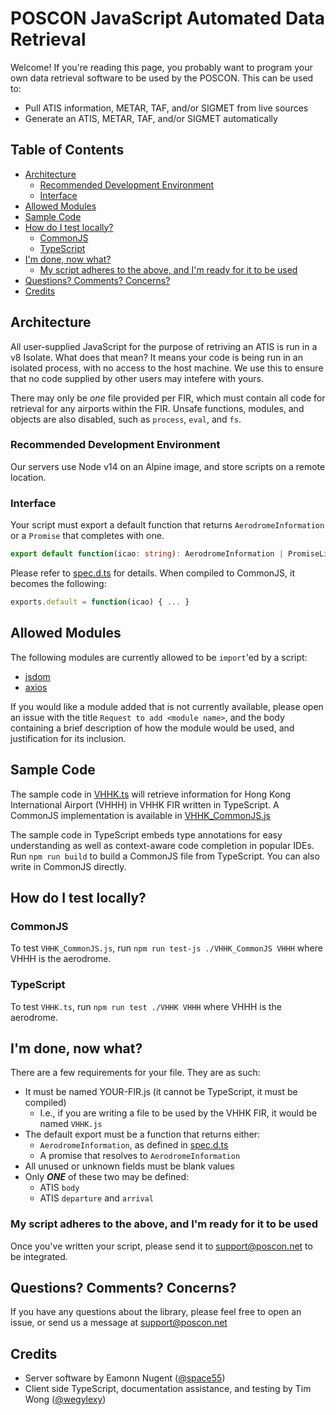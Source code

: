# POSCON JavaScript Automated Data Retrieval

Welcome! If you're reading this page, you probably want to program your own data retrieval software to be used by the POSCON. This can be used to:

- Pull ATIS information, METAR, TAF, and/or SIGMET from live sources
- Generate an ATIS, METAR, TAF, and/or SIGMET automatically

## Table of Contents

<!-- toc -->

- [Architecture](#architecture)
  * [Recommended Development Environment](#recommended-development-environment)
  * [Interface](#interface)
- [Allowed Modules](#allowed-modules)
- [Sample Code](#sample-code)
- [How do I test locally?](#how-do-i-test-locally)
  * [CommonJS](#commonjs)
  * [TypeScript](#typescript)
- [I'm done, now what?](#im-done-now-what)
  * [My script adheres to the above, and I'm ready for it to be used](#my-script-adheres-to-the-above-and-im-ready-for-it-to-be-used)
- [Questions? Comments? Concerns?](#questions-comments-concerns)
- [Credits](#credits)

<!-- tocstop -->

## Architecture

All user-supplied JavaScript for the purpose of retriving an ATIS is run in a v8 Isolate. What does that mean? It means your code is being run in an isolated process, with no access to the host machine. We use this to ensure that no code supplied by other users may intefere with yours.

There may only be _one_ file provided per FIR, which must contain all code for retrieval for any airports within the FIR. Unsafe functions, modules, and objects are also disabled, such as `process`, `eval`, and `fs`.

### Recommended Development Environment

Our servers use Node v14 on an Alpine image, and store scripts on a remote location.

### Interface

Your script must export a default function that returns `AerodromeInformation` or a `Promise` that completes with one.

```typescript
export default function(icao: string): AerodromeInformation | PromiseLike<AerodromeInformation> { ... }
```

Please refer to [spec.d.ts](spec.d.ts) for details. When compiled to CommonJS, it becomes the following:

```javascript
exports.default = function(icao) { ... }
```

## Allowed Modules

The following modules are currently allowed to be `import`'ed by a script:

- [jsdom](https://www.npmjs.com/package/jsdom)
- [axios](https://www.npmjs.com/package/axios)

If you would like a module added that is not currently available, please open an issue with the title `Request to add <module name>`, and the body containing a brief description of how the module would be used, and justification for its inclusion.

## Sample Code

The sample code in [VHHK.ts](VHHK.ts) will retrieve information for Hong Kong International Airport (VHHH) in VHHK FIR written in TypeScript. A CommonJS implementation is available in [VHHK_CommonJS.js](VHHK_CommonJS.js)

The sample code in TypeScript embeds type annotations for easy understanding as well as context-aware code completion in popular IDEs. Run `npm run build` to build a CommonJS file from TypeScript. You can also write in CommonJS directly.

## How do I test locally?

### CommonJS

To test `VHHK_CommonJS.js`, run `npm run test-js ./VHHK_CommonJS VHHH` where VHHH is the aerodrome.

### TypeScript

To test `VHHK.ts`, run `npm run test ./VHHK VHHH` where VHHH is the aerodrome.

## I'm done, now what?

There are a few requirements for your file. They are as such:

- It must be named YOUR-FIR.js (it cannot be TypeScript, it must be compiled)
  - I.e., if you are writing a file to be used by the VHHK FIR, it would be named `VHHK.js`
- The default export must be a function that returns either:
  - `AerodromeInformation`, as defined in [spec.d.ts](spec.d.ts)
  - A promise that resolves to `AerodromeInformation`
- All unused or unknown fields must be blank values
- Only _**ONE**_ of these two may be defined:
  - ATIS `body`
  - ATIS `departure` and `arrival`

### My script adheres to the above, and I'm ready for it to be used

Once you've written your script, please send it to [support@poscon.net](mailto:support@poscon.net) to be integrated.

## Questions? Comments? Concerns?

If you have any questions about the library, please feel free to open an issue, or send us a message at [support@poscon.net](mailto:support@poscon.net)

## Credits

- Server software by Eamonn Nugent ([@space55](https://github.com/space55))
- Client side TypeScript, documentation assistance, and testing by Tim Wong ([@wegylexy](https://github.com/wegylexy))
